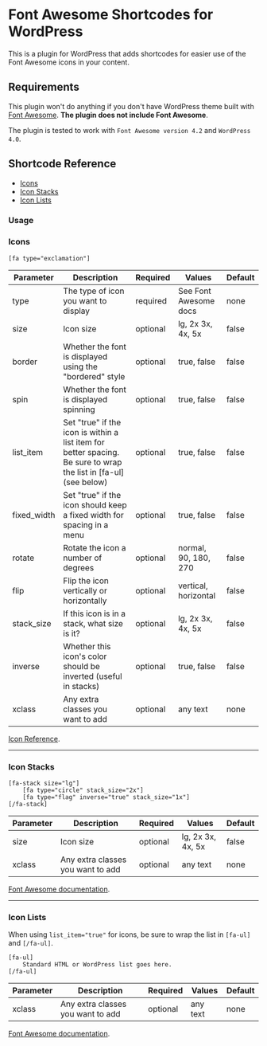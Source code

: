 Font Awesome Shortcodes for WordPress
===

This is a plugin for WordPress that adds shortcodes for easier use of the Font Awesome icons in your content.

## Requirements
This plugin won't do anything if you don't have WordPress theme built with [Font Awesome](http://fortawesome.github.io/Font-Awesome/). **The plugin does not include Font Awesome**.

The plugin is tested to work with ```Font Awesome version 4.2``` and ```WordPress 4.0```.

## Shortcode Reference

* [Icons](#icons)
* [Icon Stacks](#icon-stacks)
* [Icon Lists](#icon-lists)

### Usage

### Icons
	[fa type="exclamation"]

Parameter | Description | Required | Values | Default
--- | --- | --- | --- | ---
type | The type of icon you want to display | required | See Font Awesome docs | none
size | Icon size | optional | lg, 2x 3x, 4x, 5x | false
border | Whether the font is displayed using the "bordered" style | optional | true, false | false
spin | Whether the font is displayed spinning | optional | true, false | false
list_item | Set "true" if the icon is within a list item for better spacing. Be sure to wrap the list in [fa-ul] (see below) | optional | true, false | false
fixed_width | Set "true" if the icon should keep a fixed width for spacing in a menu | optional | true, false | false
rotate | Rotate the icon a number of degrees | optional | normal, 90, 180, 270 | false
flip | Flip the icon vertically or horizontally | optional | vertical, horizontal | false
stack_size | If this icon is in a stack, what size is it? | optional | lg, 2x 3x, 4x, 5x | false
inverse | Whether this icon's color should be inverted (useful in stacks) | optional | true, false | false
xclass | Any extra classes you want to add | optional | any text | none

[Icon Reference](http://fortawesome.github.io/Font-Awesome/cheatsheet/).

* * *

### Icon Stacks
	[fa-stack size="lg"] 
        [fa type="circle" stack_size="2x"]
        [fa type="flag" inverse="true" stack_size="1x"]
    [/fa-stack]

Parameter | Description | Required | Values | Default
--- | --- | --- | --- | ---
size | Icon size | optional | lg, 2x 3x, 4x, 5x | false
xclass | Any extra classes you want to add | optional | any text | none

[Font Awesome documentation](http://fortawesome.github.io/Font-Awesome/examples/).

* * *

### Icon Lists
When using `list_item="true"` for icons, be sure to wrap the list in `[fa-ul]` and `[/fa-ul]`.

	[fa-ul] 
		Standard HTML or WordPress list goes here.
	[/fa-ul]

Parameter | Description | Required | Values | Default
--- | --- | --- | --- | ---
xclass | Any extra classes you want to add | optional | any text | none

[Font Awesome documentation](http://fortawesome.github.io/Font-Awesome/examples/).


